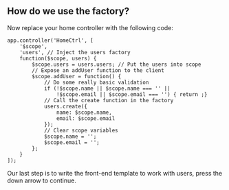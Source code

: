 ##  How do we use the factory?

Now replace your home controller with the following code:

	app.controller('HomeCtrl', [
		'$scope',
		'users', // Inject the users factory
		function($scope, users) {
			$scope.users = users.users; // Put the users into scope
			// Expose an addUser function to the client
			$scope.addUser = function() {
				// Do some really basic validation
				if (!$scope.name || $scope.name === '' ||
					!$scope.email || $scope.email === '') { return ;}
				// Call the create function in the factory
				users.create({
					name: $scope.name,
					email: $scope.email
				});
				// Clear scope variables
				$scope.name = '';
				$scope.email = '';
			};
		}
	]);
	
Our last step is to write the front-end template to work with users, press the down arrow to continue.
